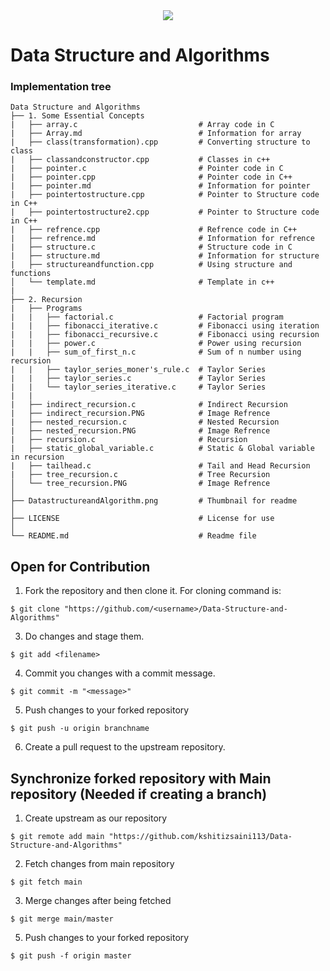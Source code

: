 <div align="center">
  <img src="https://github.com/kshitizsaini113/Data-Structure-and-Algorithms/blob/master/Data%20Structure%20and%20Algorithm.png">
</div>

# Data Structure and Algorithms


### Implementation tree
```
Data Structure and Algorithms
├── 1. Some Essential Concepts
|   ├── array.c                           # Array code in C
|   ├── Array.md                          # Information for array
|   ├── class(transformation).cpp         # Converting structure to class
|   ├── classandconstructor.cpp           # Classes in c++
|   ├── pointer.c                         # Pointer code in C
|   ├── pointer.cpp                       # Pointer code in C++
|   ├── pointer.md                        # Information for pointer
|   ├── pointertostructure.cpp            # Pointer to Structure code in C++
|   ├── pointertostructure2.cpp           # Pointer to Structure code in C++
|   ├── refrence.cpp                      # Refrence code in C++
|   ├── refrence.md                       # Information for refrence
|   ├── structure.c                       # Structure code in C
|   ├── structure.md                      # Information for structure
|   ├── structureandfunction.cpp          # Using structure and functions
│   └── template.md                       # Template in c++
|
├── 2. Recursion
|   ├── Programs
|   |   ├── factorial.c                   # Factorial program
|   |   ├── fibonacci_iterative.c         # Fibonacci using iteration
|   |   ├── fibonacci_recursive.c         # Fibonacci using recursion
|   |   ├── power.c                       # Power using recursion
|   |   ├── sum_of_first_n.c              # Sum of n number using recursion
|   |   ├── taylor_series_moner's_rule.c  # Taylor Series
|   |   ├── taylor_series.c               # Taylor Series
|   |   └── taylor_series_iterative.c     # Taylor Series
|   |
|   ├── indirect_recursion.c              # Indirect Recursion
|   ├── indirect_recursion.PNG            # Image Refrence
|   ├── nested_recursion.c                # Nested Recursion
|   ├── nested_recursion.PNG              # Image Refrence
|   ├── recursion.c                       # Recursion
|   ├── static_global_variable.c          # Static & Global variable in recursion
|   ├── tailhead.c                        # Tail and Head Recursion
|   ├── tree_recursion.c                  # Tree Recursion
│   └── tree_recursion.PNG                # Image Refrence
│
├── DatastructureandAlgorithm.png         # Thumbnail for readme
│
├── LICENSE                               # License for use
│
└── README.md                             # Readme file
```

## Open for Contribution

1. Fork the repository and then clone it. For cloning command is:
```
$ git clone "https://github.com/<username>/Data-Structure-and-Algorithms"
```

3. Do changes and stage them.
```
$ git add <filename>
```

4. Commit you changes with a commit message.
```
$ git commit -m "<message>"
```

5. Push changes to your forked repository
```
$ git push -u origin branchname
```
6. Create a pull request to the upstream repository.

## Synchronize forked repository with Main repository (Needed if creating a branch)

1. Create upstream as our repository
```
$ git remote add main "https://github.com/kshitizsaini113/Data-Structure-and-Algorithms"
```

2. Fetch changes from main repository
```
$ git fetch main
```

3. Merge changes after being fetched
```
$ git merge main/master
```

5. Push changes to your forked repository
```
$ git push -f origin master
```
